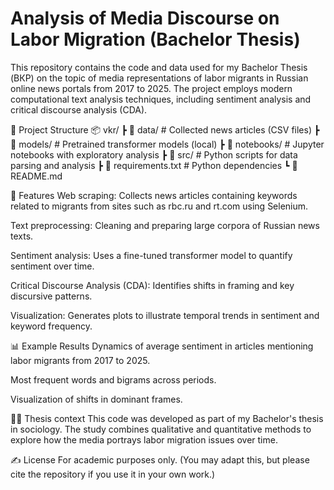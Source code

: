 # Analysis of Media Discourse on Labor Migration (Bachelor Thesis)

This repository contains the code and data used for my Bachelor Thesis (ВКР) on the topic of media representations of labor migrants in Russian online news portals from 2017 to 2025. The project employs modern computational text analysis techniques, including sentiment analysis and critical discourse analysis (CDA).

📂 Project Structure
📦 vkr/
 ┣ 📂 data/            # Collected news articles (CSV files)
 ┣ 📂 models/          # Pretrained transformer models (local)
 ┣ 📂 notebooks/       # Jupyter notebooks with exploratory analysis
 ┣ 📂 src/             # Python scripts for data parsing and analysis
 ┣ 📜 requirements.txt # Python dependencies
 ┗ 📜 README.md


🚀 Features
Web scraping: Collects news articles containing keywords related to migrants from sites such as rbc.ru and rt.com using Selenium.

Text preprocessing: Cleaning and preparing large corpora of Russian news texts.

Sentiment analysis: Uses a fine-tuned transformer model to quantify sentiment over time.

Critical Discourse Analysis (CDA): Identifies shifts in framing and key discursive patterns.

Visualization: Generates plots to illustrate temporal trends in sentiment and keyword frequency.


📊 Example Results
Dynamics of average sentiment in articles mentioning labor migrants from 2017 to 2025.

Most frequent words and bigrams across periods.

Visualization of shifts in dominant frames.

👨‍🎓 Thesis context
This code was developed as part of my Bachelor's thesis in sociology. The study combines qualitative and quantitative methods to explore how the media portrays labor migration issues over time.

✍ License
For academic purposes only.
(You may adapt this, but please cite the repository if you use it in your own work.)

